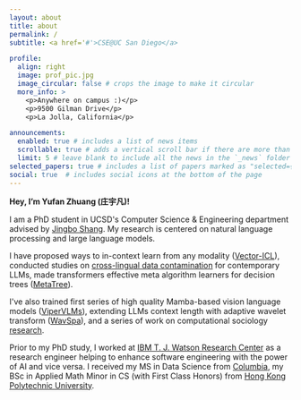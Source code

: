 ```yaml
---
layout: about
title: about
permalink: /
subtitle: <a href='#'>CSE@UC San Diego</a>

profile:
  align: right
  image: prof_pic.jpg
  image_circular: false # crops the image to make it circular
  more_info: >
    <p>Anywhere on campus :)</p>
    <p>9500 Gilman Drive</p>
    <p>La Jolla, California</p>

announcements:
  enabled: true # includes a list of news items
  scrollable: true # adds a vertical scroll bar if there are more than 3 news items
  limit: 5 # leave blank to include all the news in the `_news` folder
selected_papers: true # includes a list of papers marked as "selected={true}"
social: true  # includes social icons at the bottom of the page
---
```

**Hey, I’m Yufan Zhuang (庄宇凡)!**

I am a PhD student in UCSD's Computer Science & Engineering department advised by [Jingbo Shang](https://shangjingbo1226.github.io/). My research is centered on natural language processing and large language models.

I have proposed ways to in-context learn from any modality ([Vector-ICL](https://arxiv.org/abs/2410.05629)), conducted studies on [cross-lingual data contamination](https://arxiv.org/abs/2406.13236) for contemporary LLMs, made transformers effective meta algorithm learners for decision trees ([MetaTree](https://arxiv.org/abs/2402.03774)). 

I've also trained first series of high quality Mamba-based vision language models ([ViperVLMs](https://huggingface.co/ViperVLM)), extending LLMs context length with adaptive wavelet transform ([WavSpa](https://proceedings.mlr.press/v243/zhuang24a/zhuang24a.pdf)), and a series of work on computational sociology [research](https://www.tandfonline.com/doi/full/10.1080/24694452.2022.2042180). 

Prior to my PhD study, I worked at [IBM T. J. Watson Research Center](https://research.ibm.com/labs/yorktown-heights) as a research engineer helping to enhance software engineering with the power of AI and vice versa. I received my MS in Data Science from [Columbia](https://datascience.columbia.edu/), my BSc in Applied Math Minor in CS (with First Class Honors) from [Hong Kong Polytechnic University](https://www.polyu.edu.hk/ama/).
